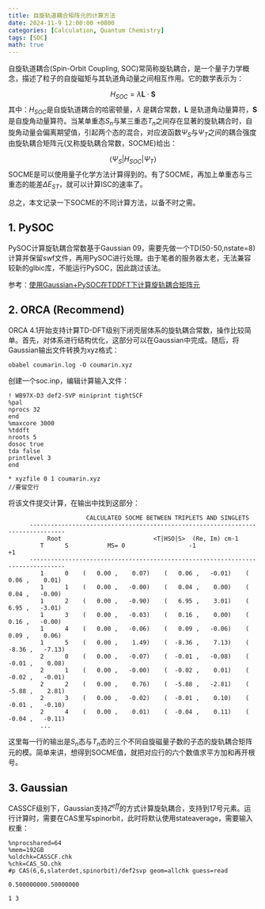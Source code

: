 ```yaml
---
title: 自旋轨道耦合矩阵元的计算方法
date: 2024-11-9 12:00:00 +0800
categories: [Calculation, Quantum Chemistry]
tags: [SOC]     
math: true
---
```

自旋轨道耦合(Spin-Orbit Coupling, SOC)常简称旋轨耦合，是一个量子力学概念，描述了粒子的自旋磁矩与其轨道角动量之间相互作用。它的数学表示为：

$$
H_{SOC} = \lambda \mathbf{L} \cdot \mathbf{S}
$$
其中：$H_{SOC}$是自旋轨道耦合的哈密顿量，$\lambda$ 是耦合常数，$\mathbf{L}$ 是轨道角动量算符，$\mathbf{S}$ 是自旋角动量算符。当某单重态$S_n$与某三重态$T_n$之间存在显著的旋轨耦合时，自旋角动量会偏离期望值，引起两个态的混合，对应波函数$\Psi_S$与$\Psi_T$之间的耦合强度由旋轨耦合矩阵元(又称旋轨耦合常数，SOCME)给出：

$$
\langle \Psi_S |H_{SOC}| \Psi_T \rangle
$$
SOCME是可以使用量子化学方法计算得到的。有了SOCME，再加上单重态与三重态的能差$\Delta E_{ST}$，就可以计算ISC的速率了。

总之，本文记录一下SOCME的不同计算方法，以备不时之需。
## 1. PySOC
PySOC计算旋轨耦合常数基于Gaussian 09，需要先做一个TD(50-50,nstate=8)计算并保留swf文件，再用PySOC进行处理。由于笔者的服务器太老，无法兼容较新的glbic库，不能运行PySOC，因此跳过该法。

参考：[使用Gaussian+PySOC在TDDFT下计算旋轨耦合矩阵元](http://sobereva.com/411)

## 2. ORCA (Recommend)
ORCA 4.1开始支持计算TD-DFT级别下闭壳层体系的旋轨耦合常数，操作比较简单。首先，对体系进行结构优化，这部分可以在Gaussian中完成。随后，将Gaussian输出文件转换为xyz格式：
~~~
obabel coumarin.log -O coumarin.xyz
~~~
创建一个soc.inp，编辑计算输入文件：
~~~
! WB97X-D3 def2-SVP miniprint tightSCF
%pal
nprocs 32
end
%maxcore 3000
%tddft
nroots 5
dosoc true
tda false
printlevel 3
end

* xyzfile 0 1 coumarin.xyz
//要留空行
~~~
将该文件提交计算，在输出中找到这部分：
~~~
                      CALCULATED SOCME BETWEEN TRIPLETS AND SINGLETS                  
      --------------------------------------------------------------------------------
           Root                          <T|HSO|S>  (Re, Im) cm-1                     
         T      S           MS= 0                  -1                    +1           
      --------------------------------------------------------------------------------
         1      0    (   0.00 ,    0.07)    (   0.06 ,   -0.01)    (   0.06 ,    0.01)
         1      1    (   0.00 ,   -0.00)    (   0.04 ,    0.00)    (   0.04 ,   -0.00)
         1      2    (   0.00 ,   -0.90)    (   6.95 ,    3.01)    (   6.95 ,   -3.01)
         1      3    (   0.00 ,   -0.03)    (   0.16 ,    0.00)    (   0.16 ,   -0.00)
         1      4    (   0.00 ,   -0.06)    (   0.09 ,   -0.06)    (   0.09 ,    0.06)
         1      5    (   0.00 ,    1.49)    (  -8.36 ,    7.13)    (  -8.36 ,   -7.13)
         2      0    (   0.00 ,   -0.07)    (  -0.01 ,   -0.08)    (  -0.01 ,    0.08)
         2      1    (   0.00 ,   -0.00)    (  -0.02 ,    0.01)    (  -0.02 ,   -0.01)
         2      2    (   0.00 ,    0.76)    (  -5.88 ,   -2.81)    (  -5.88 ,    2.81)
         2      3    (   0.00 ,   -0.02)    (  -0.01 ,    0.10)    (  -0.01 ,   -0.10)
         2      4    (   0.00 ,    0.01)    (  -0.04 ,    0.11)    (  -0.04 ,   -0.11)
         ...
~~~
这里每一行的输出是$S_n$态与$T_n$态的三个不同自旋磁量子数的子态的旋轨耦合矩阵元的模。简单来讲，想得到SOCME值，就把对应行的六个数值求平方加和再开根号。
## 3. Gaussian
CASSCF级别下，Gaussian支持$Z^{eff}$的方式计算旋轨耦合，支持到17号元素。运行计算时，需要在CAS里写spinorbit，此时将默认使用stateaverage，需要输入权重：
~~~
%nprocshared=64
%mem=192GB
%oldchk=CASSCF.chk
%chk=CAS_SO.chk
#p CAS(6,6,slaterdet,spinorbit)/def2svp geom=allchk guess=read

0.500000000.50000000

1 3

~~~






